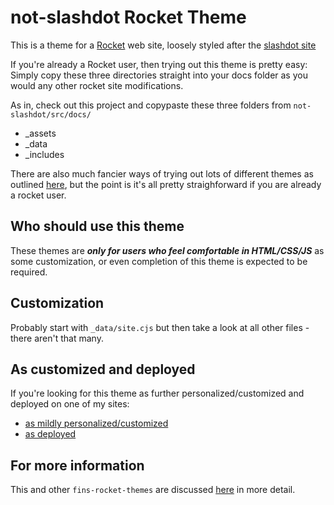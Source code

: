 # not-slashdot Rocket Theme

This is a theme for a [Rocket](https://rocket.modern-web.dev/) web site, loosely styled after the [slashdot site](https://slashdot.org/)

If you're already a Rocket user, then trying out this theme is pretty easy: Simply copy these three directories straight into your docs folder as you would any other rocket site modifications.

As in, check out this project and copypaste these three folders from `not-slashdot/src/docs/`

- _assets
- _data
- _includes

There are also much fancier ways of trying out lots of different themes as outlined [here](https://webappwriter.com/rocket-themes/all/installation/), but the point is it's all pretty straighforward if you are already a rocket user.

## Who should use this theme

These themes are _**only for users who feel comfortable in HTML/CSS/JS**_ as some customization, or even completion of this theme is expected to be required.

## Customization

Probably start with `_data/site.cjs` but then take a look at all other files - there aren't that many.

## As customized and deployed

If you're looking for this theme as further personalized/customized and deployed on one of my sites:

- [as mildly personalized/customized](https://github.com/petecarapetyan/mymodeler)
- [as deployed](https://mymodeler.com/)

## For more information

This and other `fins-rocket-themes` are discussed [here](https://webappwriter.com/rocket-themes/) in more detail.
